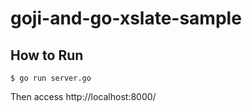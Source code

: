 goji-and-go-xslate-sample
=========================

## How to Run
```
$ go run server.go
```

Then access http://localhost:8000/
